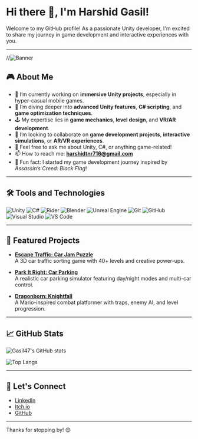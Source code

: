# Hi there 👋, I'm Harshid Gasil!

Welcome to my GitHub profile! As a passionate Unity developer, I'm excited to share my journey in game development and interactive experiences with you.

---

//![Banner](Banner-img.png)

## 🎮 About Me
- 🔭 I’m currently working on **immersive Unity projects**, especially in hyper-casual mobile games.
- 🌱 I’m diving deeper into **advanced Unity features**, **C# scripting**, and **game optimization techniques**.
- 🕹️ My expertise lies in **game mechanics**, **level design**, and **VR/AR development**.
- 👯 I’m looking to collaborate on **game development projects**, **interactive simulations**, or **AR/VR experiences**.
- 💬 Feel free to ask me about Unity, C#, or anything game-related!
- 📫 How to reach me: **harshidtnr716@gmail.com**
- 🌟 Fun fact: I started my game development journey inspired by *Assassin’s Creed: Black Flag*!

---

## 🛠️ Tools and Technologies
![Unity](https://img.shields.io/badge/-Unity-000000?style=flat&logo=unity&logoColor=white)
![C#](https://img.shields.io/badge/-C%23-239120?style=flat&logo=c-sharp&logoColor=white)
![Rider](https://img.shields.io/badge/-Rider-000000?style=flat&logo=jetbrains&logoColor=white)
![Blender](https://img.shields.io/badge/-Blender-F5792A?style=flat&logo=blender&logoColor=white)
![Unreal Engine](https://img.shields.io/badge/-Unreal%20Engine-313131?style=flat&logo=unreal-engine&logoColor=white)
![Git](https://img.shields.io/badge/-Git-F05032?style=flat&logo=git&logoColor=white)
![GitHub](https://img.shields.io/badge/-GitHub-181717?style=flat&logo=github&logoColor=white)
![Visual Studio](https://img.shields.io/badge/-Visual%20Studio-5C2D91?style=flat&logo=visual-studio&logoColor=white)
![VS Code](https://img.shields.io/badge/-VS%20Code-007ACC?style=flat&logo=visual-studio-code&logoColor=white)

---

## 📂 Featured Projects

- **[Escape Traffic: Car Jam Puzzle](https://play.google.com/store/apps/details?id=com.gkgames.trafficjim)**  
  A 3D car traffic sorting game with 40+ levels and creative power-ups.

- **[Park It Right: Car Parking](https://gasil123.itch.io/park-it-right-car-parking)**  
  A realistic car parking simulator featuring day/night modes and multi-car control.

- **[Dragonborn: Knightfall](https://gasil123.itch.io/dragonborne-knightfall)**  
  A Mario-inspired combat platformer with traps, enemy AI, and level progression.

---

## 📈 GitHub Stats
![Gasil47's GitHub stats](https://github-readme-stats.vercel.app/api?username=gasil47&show_icons=true&theme=radical)

![Top Langs](https://github-readme-stats.vercel.app/api/top-langs/?username=gasil47&layout=compact&theme=radical)

---

## 🤝 Let's Connect
- [LinkedIn](http://www.linkedin.com/in/harshidgasil)  
- [Itch.io](https://gasil123.itch.io)  
- [GitHub](https://github.com/gasil47)

---

Thanks for stopping by! 😊
